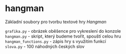 # hangman
Základní soubory pro tvorbu textové hry *Hangman*

`grafika.py` - obrázek oběšence pro vykreslení do konzole  
`hangman.py` - skript, který budeme tvořit, spouští celou hru  
`hangman_functions.py` - zápis hry s využitím funkcí  
`slova.py` - 100 náhodných českých slov  

